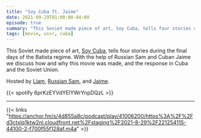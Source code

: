 ```yaml
---
title: "Soy Cuba ft. Jaime"
date: 2021-09-29T01:00:00-04:00
episode: true
summary: "This Soviet made piece of art, Soy Cuba, tells four stories during the final days of the Batista regime."
tags: [movie, ussr, cuba]
---
```


This Soviet made piece of art, [Soy Cuba](https://letterboxd.com/film/i-am-cuba/), tells four stories during the final days of the Batista regime. With the help of Russian Sam and Cuban Jaime we discuss how and why this movie was made, and the response in Cuba and the Soviet Union.

Hosted by [Liam](https://twitter.com/LegoRacers2), [Russian Sam](https://twitter.com/FillerHandle12), and [Jaime](https://twitter.com/BangkokRuckus/).

{{< spotify 6prKzEYVdYElYWrYnpDQzL >}}

---

{{< links "https://anchor.fm/s/4d855a8c/podcast/play/41006200/https%3A%2F%2Fd3ctxlq1ktw2nl.cloudfront.net%2Fstaging%2F2021-8-29%2F221254115-44100-2-f700f55f128af.m4a" >}}
